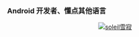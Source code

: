 ### Android 开发者、懂点其他语言

<p align="center">
  <a href="https://github.com/Zhao-Yan-Yan">
    <img align="center" alt="soleil雪寂" src="https://github-readme-stats.vercel.app/api?username=yoyiyi&show_icons=true&theme=cobalt" />
  </a>
</p>
